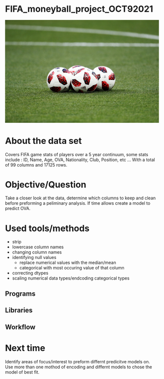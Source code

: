 
# FIFA_moneyball_project_OCT92021  
![photo](994544532.jpg) 
# About the data set 
   Covers FIFA game stats of players over a 5 year continuum, some stats include : ID, Name, Age, OVA, Nationality, Club, Position, etc ... With a total of 99 columns and 17125 rows. 
      
# Objective/Question  
   Take a closer look at the data, determine which columns to keep and clean before preforming a peliminary analysis.
   If time allows create a model to predict OVA.

# Used tools/methods
- strip 
- lowercase column names
- changing column names
- identifying null values 
   - replace numerical values with the median/mean
   - categorical with most occuring value of that column  
- correcting dtypes 
- scaling numerical data types/endcoding categorical types

## Programs

## Libraries

## Workflow 

# Next time 
   Identify areas of focus/interest to preform differnt predicitve models on. Use more than one mothod of encoding and differnt models to chose the model of best fit. 
    
